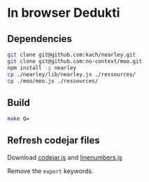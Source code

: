 # In browser Dedukti

## Dependencies

```sh
git clone git@github.com:kach/nearley.git
git clone git@github.com:no-context/moo.git
npm install -g nearley
cp ./nearley/lib/nearley.js ./ressources/
cp ./moo/moo.js ./ressources/
```

## Build

```sh
make Q=
```

## Refresh codejar files

Download [codejar.js](https://medv.io/codejar/codejar.js) and [linenumbers.js](https://medv.io/codejar/linenumbers.js)

Remove the `export` keywords.
